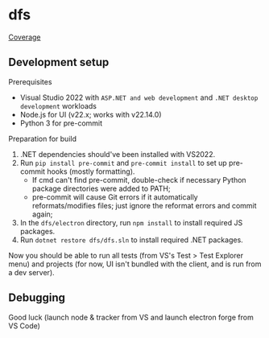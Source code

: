 # dfs

[Coverage](https://app.codecov.io/gh/pppss102/dfs/tree/main)

## Development setup

Prerequisites

- Visual Studio 2022 with `ASP.NET and web development` and `.NET desktop development` workloads
- Node.js for UI (v22.x; works with v22.14.0)
- Python 3 for pre-commit

Preparation for build

1. .NET dependencies should've been installed with VS2022.
1. Run `pip install pre-commit` and `pre-commit install` to set up pre-commit hooks (mostly formatting).
   - If cmd can't find pre-commit, double-check if necessary Python package directories were added to PATH;
   - pre-commit will cause Git errors if it automatically reformats/modifies files; just ignore the reformat errors and commit again;
1. In the `dfs/electron` directory, run `npm install` to install required JS packages.
1. Run `dotnet restore dfs/dfs.sln` to install required .NET packages.

Now you should be able to run all tests (from VS's Test > Test Explorer menu) and projects (for now, UI isn't bundled with the client, and is run from a dev server).

## Debugging

Good luck (launch node & tracker from VS and launch electron forge from VS Code)
